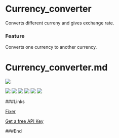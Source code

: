 # Currency_converter
Converts different curreny and gives exchange rate.
### Feature

Converts one currency to another currency. 


# Currency_converter.md

![](http://purepng.com/public/uploads/large/purepng.com-bitcoinobjectsbitcoinmoneycashcoinobjectgoldcurrencypaymentbitcoinvirtual-631522324013ysu8d.png)

![](https://img.shields.io/github/stars/pandao/editor.md.svg) ![](https://img.shields.io/github/forks/pandao/editor.md.svg) ![](https://img.shields.io/github/tag/pandao/editor.md.svg) ![](https://img.shields.io/github/release/pandao/editor.md.svg) ![](https://img.shields.io/github/issues/pandao/editor.md.svg) ![](https://img.shields.io/bower/v/editor.md.svg)







###Links

[Fixer](https://fixer.io)

[Get a free API Key](https://fixer.io/signup/free)



###End
